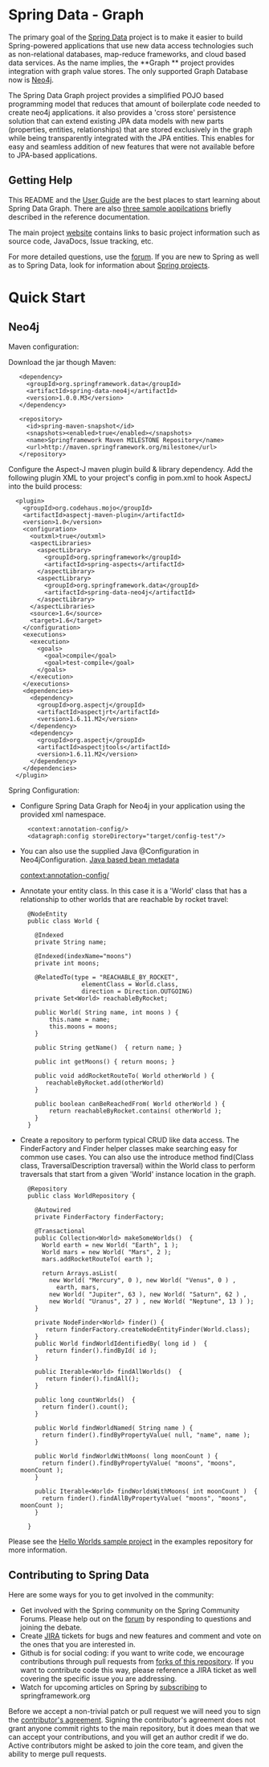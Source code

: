 Spring Data - Graph
=======================

The primary goal of the [Spring Data](http://www.springsource.org/spring-data) project is to make it easier to build Spring-powered applications that use new data access technologies such as non-relational databases, map-reduce frameworks, and cloud based data services.
As the name implies, the **Graph ** project provides integration with graph value stores.  The only supported Graph Database now is [Neo4j](http://neo4j.org/).  

The Spring Data Graph project provides a simplified POJO based programming model that reduces that amount of boilerplate code needed to create neo4j applications.  it also provides a 'cross store' persistence solution that can extend existing JPA data models with new parts (properties, entities, relationships) that are stored exclusively in the graph while being transparently integrated with the JPA entities.  This enables for easy and seamless addition of new features that were not available before to JPA-based applications.

Getting Help
------------

This README and the [User Guide](http://static.springsource.org/spring-data/data-document/snapshot-site/reference/html/) are the best places to start learning about Spring Data Graph.  There are also [three sample appilcations](https://github.com/SpringSource/spring-data-graph-examples) briefly described in the reference documentation.

The main project [website](http://www.springsource.org/spring-data) contains links to basic project information such as source code, JavaDocs, Issue tracking, etc.

For more detailed questions, use the [forum](http://forum.springsource.org/forumdisplay.php?f=80). If you are new to Spring as well as to Spring Data, look for information about [Spring projects](http://www.springsource.org/projects). 


# Quick Start

## Neo4j

Maven configuration:

Download the jar though Maven:


       <dependency>
         <groupId>org.springframework.data</groupId>
         <artifactId>spring-data-neo4j</artifactId>
         <version>1.0.0.M3</version>
       </dependency> 
       
       <repository>
         <id>spring-maven-snapshot</id>
         <snapshots><enabled>true</enabled></snapshots>
         <name>Springframework Maven MILESTONE Repository</name>
         <url>http://maven.springframework.org/milestone</url>
       </repository> 

Configure the Aspect-J maven plugin build & library dependency.  Add the following plugin XML to your project's <plugins> config in pom.xml to hook AspectJ into the build process:

      <plugin>
        <groupId>org.codehaus.mojo</groupId>
        <artifactId>aspectj-maven-plugin</artifactId>
        <version>1.0</version>
        <configuration>
          <outxml>true</outxml>
          <aspectLibraries>
            <aspectLibrary>
              <groupId>org.springframework</groupId>
              <artifactId>spring-aspects</artifactId>
            </aspectLibrary>
            <aspectLibrary>
              <groupId>org.springframework.data</groupId>
              <artifactId>spring-data-neo4j</artifactId>
            </aspectLibrary>
          </aspectLibraries>
          <source>1.6</source>
          <target>1.6</target>
        </configuration>
        <executions>
          <execution>
            <goals>
              <goal>compile</goal>
              <goal>test-compile</goal>
            </goals>
          </execution>
        </executions>
        <dependencies>
          <dependency>
            <groupId>org.aspectj</groupId>
            <artifactId>aspectjrt</artifactId>
            <version>1.6.11.M2</version>
          </dependency>
          <dependency>
            <groupId>org.aspectj</groupId>
            <artifactId>aspectjtools</artifactId>
            <version>1.6.11.M2</version>
          </dependency>
        </dependencies>
      </plugin>


Spring Configuration:

* Configure Spring Data Graph for Neo4j in your application using the provided xml namespace.

    <?xml version="1.0" encoding="UTF-8" standalone="yes"?>
    <beans xmlns="http://www.springframework.org/schema/beans"
        xmlns:context="http://www.springframework.org/schema/context"
        xmlns:xsi="http://www.w3.org/2001/XMLSchema-instance"
        xmlns:datagraph="http://www.springframework.org/schema/data/graph"
        xsi:schemaLocation="
            http://www.springframework.org/schema/beans http://www.springframework.org/schema/beans/spring-beans-3.0.xsd
            http://www.springframework.org/schema/context http://www.springframework.org/schema/context/spring-context-3.0.xsd
            http://www.springframework.org/schema/data/graph http://www.springframework.org/schema/data/graph/datagraph-1.0.xsd
            ">

        <context:annotation-config/>
        <datagraph:config storeDirectory="target/config-test"/>

    </beans>

* You can also use the supplied Java @Configuration in Neo4jConfiguration. [Java based bean metadata](http://static.springsource.org/spring/docs/3.0.x/spring-framework-reference/html/new-in-3.html#new-java-configuration)

    <context:annotation-config/>

    <bean class="org.springframework.data.graph.neo4j.config.Neo4jConfiguration"/>

    <bean class="org.springframework.context.annotation.ConfigurationClassPostProcessor"/>

    <bean id="graphDatabaseService" class="org.neo4j.kernel.EmbeddedGraphDatabase" destroy-method="shutdown">
        <constructor-arg index="0" value="target/config-test"/>
    </bean>

* Annotate your entity class.  In this case it is a 'World' class that has a relationship to other worlds that are reachable by rocket travel:

        @NodeEntity
        public class World {

          @Indexed
          private String name;

          @Indexed(indexName="moons") 
		  private int moons;
        
          @RelatedTo(type = "REACHABLE_BY_ROCKET", 
                       elementClass = World.class, 
                       direction = Direction.OUTGOING)
          private Set<World> reachableByRocket;

          public World( String name, int moons ) {
              this.name = name;
              this.moons = moons;
          }

          public String getName()  { return name; }

          public int getMoons() { return moons; }

          public void addRocketRouteTo( World otherWorld ) {
             reachableByRocket.add(otherWorld)
          }
        
          public boolean canBeReachedFrom( World otherWorld ) {
              return reachableByRocket.contains( otherWorld );
          }
        }

* Create a repository to perform typical CRUD like data access.  The FinderFactory and Finder helper classes make searching easy for common use cases.  You can also use the introduce method find(Class class, TraversalDescription traversal) within the World class to perform traversals that start from a given 'World' instance location in the graph.

        @Repository
        public class WorldRepository {

          @Autowired
          private FinderFactory finderFactory;
        
          @Transactional
          public Collection<World> makeSomeWorlds()  {
            World earth = new World( "Earth", 1 );
            World mars = new World( "Mars", 2 );
            mars.addRocketRouteTo( earth );

	        return Arrays.asList(
			  new World( "Mercury", 0 ), new World( "Venus", 0 ) ,
			 	earth, mars,
			  new World( "Jupiter", 63 ), new World( "Saturn", 62 ) ,
			  new World( "Uranus", 27 ) , new World( "Neptune", 13 ) );
          }

          private NodeFinder<World> finder() {
             return finderFactory.createNodeEntityFinder(World.class);
		  }
          public World findWorldIdentifiedBy( long id )  {
             return finder().findById( id );
          }
            
          public Iterable<World> findAllWorlds()  {
             return finder().findAll();
          }
            
          public long countWorlds()  {
            return finder().count();
          }
            
          public World findWorldNamed( String name ) {
            return finder().findByPropertyValue( null, "name", name );
          }
            
          public World findWorldWithMoons( long moonCount ) {
            return finder().findByPropertyValue( "moons", "moons", moonCount );
          }
          
          public Iterable<World> findWorldsWithMoons( int moonCount )  {
            return finder().findAllByPropertyValue( "moons", "moons", moonCount );
          }
                       
        }

Please see the [Hello Worlds sample project](https://github.com/SpringSource/spring-data-graph-examples/tree/master/hello-worlds) in the examples repository for more information.


Contributing to Spring Data
---------------------------

Here are some ways for you to get involved in the community:

* Get involved with the Spring community on the Spring Community Forums.  Please help out on the [forum](http://forum.springsource.org/forumdisplay.php?f=80) by responding to questions and joining the debate.
* Create [JIRA](https://jira.springframework.org/browse/DATAGRAPH) tickets for bugs and new features and comment and vote on the ones that you are interested in.  
* Github is for social coding: if you want to write code, we encourage contributions through pull requests from [forks of this repository](http://help.github.com/forking/). If you want to contribute code this way, please reference a JIRA ticket as well covering the specific issue you are addressing.
* Watch for upcoming articles on Spring by [subscribing](http://www.springsource.org/node/feed) to springframework.org

Before we accept a non-trivial patch or pull request we will need you to sign the [contributor's agreement](https://support.springsource.com/spring_committer_signup).  Signing the contributor's agreement does not grant anyone commit rights to the main repository, but it does mean that we can accept your contributions, and you will get an author credit if we do.  Active contributors might be asked to join the core team, and given the ability to merge pull requests.




